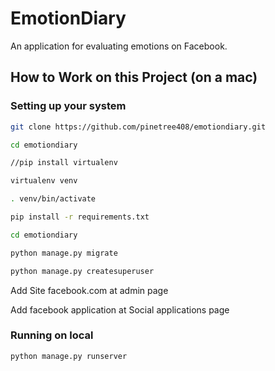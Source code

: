 EmotionDiary
==================
An application for evaluating emotions on Facebook.

## How to Work on this Project (on a mac)

### Setting up your system
```sh
git clone https://github.com/pinetree408/emotiondiary.git

cd emotiondiary

//pip install virtualenv

virtualenv venv

. venv/bin/activate 

pip install -r requirements.txt

cd emotiondiary

python manage.py migrate

python manage.py createsuperuser
```
Add Site facebook.com at admin page

Add facebook application at Social applications page

### Running on local
```
python manage.py runserver
```
